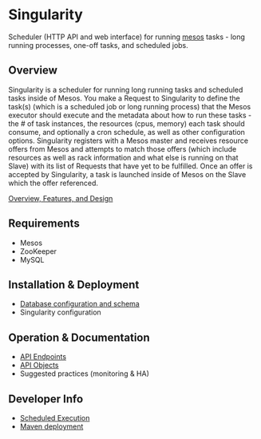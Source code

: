 # Singularity

Scheduler (HTTP API and web interface) for running [mesos](http://mesos.apache.org/) tasks - long running processes, one-off tasks, and scheduled jobs.

## Overview

Singularity is a scheduler for running long running tasks and scheduled tasks inside of Mesos. You make a Request to Singularity to define the task(s) (which is a scheduled job or long running process) that the Mesos executor should execute and the metadata about how to run these tasks - the # of task instances, the resources (cpus, memory) each task should consume, and optionally a cron schedule, as well as other configuration options. Singularity registers with a Mesos master and receives resource offers from Mesos and attempts to match those offers (which include resources as well as rack information and what else is running on that Slave) with its list of Requests that have yet to be fulfilled. Once an offer is accepted by Singularity, a task is launched inside of Mesos on the Slave which the offer referenced.

[Overview, Features, and Design](overview.md)

## Requirements

- Mesos
- ZooKeeper
- MySQL

## Installation & Deployment

- [Database configuration and schema](database.md)
- Singularity configuration

## Operation & Documentation

- [API Endpoints](SingularityService/api.md)
- [API Objects](SingularityService/objects.md)
- Suggested practices (monitoring & HA)

## Developer Info

- [Scheduled Execution](scheduled.md)
- [Maven deployment](maven.md)
